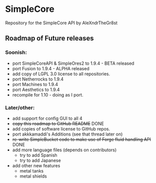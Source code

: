 SimpleCore
==========

Repository for the SimpleCore API by AleXndrTheGr8st


Roadmap of Future releases
--------------------------

### Soonish:

- port SimpleCoreAPI & SimpleOres2 to 1.9.4 - BETA released
- port Fusion to 1.9.4 - ALPHA released
- add copy of LGPL 3.0 license to all repositories.
- port Netherrocks to 1.9.4
- port Machines to 1.9.4
- port Aesthetics to 1.9.4
- recompile for 1.10 - doing as I port.

### Later/other:

- add support for config GUI to all 4
- ~~copy this roadmap to GitHub README~~ DONE
- add copies of software license to GitHub repos.
- port akkkamaddi's Additions (see that thread later on)
- ~~re-write SimpleBucket code to make use of Forge fluid handling API~~ DONE
- add more language files (depends on contributors)
  + try to add Spanish
  + try to add Japanese
- add other new features
  + metal tanks
  + metal shields

